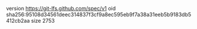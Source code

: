 version https://git-lfs.github.com/spec/v1
oid sha256:95108d34561deec314837f3cf9a8ec595eb9f7a38a31eeb5b9183db5412cb2aa
size 2753
